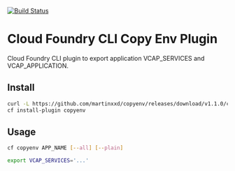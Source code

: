 [![Build Status](https://travis-ci.com/martinxxd/copyenv.svg?branch=master)](https://travis-ci.com/martinxxd/copyenv)

# Cloud Foundry CLI Copy Env Plugin

Cloud Foundry CLI plugin to export application VCAP_SERVICES and VCAP_APPLICATION.

## Install

```bash
curl -L https://github.com/martinxxd/copyenv/releases/download/v1.1.0/copyenv_1.1.0_darwin_amd64.tar.gz | tar -zxvf copyenv
cf install-plugin copyenv
```

## Usage

```bash
cf copyenv APP_NAME [--all] [--plain]

export VCAP_SERVICES='...'
```
